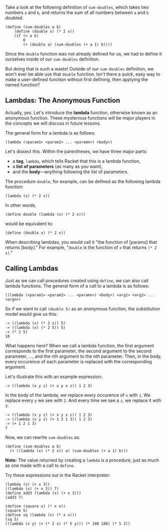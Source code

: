 Take a look at the following definition of `sum-doubles`, which takes two numbers `a` and `b`, and returns the sum of all numbers between `a` and `b` doubled.

    (define (sum-doubles a b)
        (define (double x) (* 2 x))
        (if (> a b)
            0
            (+ (double a) (sum-doubles (+ a 1) b))))

Since the `double` function was not already defined for us, we had to define it ourselves inside of our `sum-doubles` definition.

But doing that is such a waste! Outside of our `sum-doubles` definition, we won't ever be able use that `double` function. Isn't there a quick, easy way to make a user-defined function without first defining, then applying the named function?

## Lambdas: The Anonymous Function

Actually, yes. Let's introduce the **lambda** function, otherwise known as an anonymous function. These mysterious functions will be major players in the concepts we will discuss in future lessons.

The general form for a lambda is as follows:

```
(lambda (<param1> <param2> ... <paramn>) <body>)
```

Let's dissect this. Within the parentheses, we have three major parts:

  * a **tag**, `lambda`, which tells Racket that this is a lambda function,
  * a **list of parameters** (as many as you want),
  * and the **body**&mdash;anything following the list of parameters.


The procedure `double`, for example, can be defined as the following lambda function:

    (lambda (x) (* 2 x))

In other words,

    (define double (lambda (x) (* 2 x)))

would be equivalent to:

    (define (double x) (* 2 x)) 
      
When describing lambdas, you would call it "the function of [params] that returns [body]." For example, "`double` is the function of `x` that returns `(* 2 x)`."

## Calling Lambdas

Just as we can call procedures created using `define`, we can also call lambda functions. The general form of a call to a lambda is as follows:

`((lambda (<param1> <param2> ... <paramn>) <body>) <arg1> <arg2> ... <argn>)`

So if we want to call `(double 5)` as an anonymous function, the substitution model would give us this:

    -> ((lambda (x) (* 2 x)) 5)
    -> ((lambda (x) (* 2 5)) 5)
    -> (* 2 5)
    10

What happens here? When we call a lambda function, the first argument corresponds to the first parameter, the second argument to the second parameter, ..., and the nth argument to the nth parameter. Then, in the body, every occurence of each parameter is replaced with the corresponding argument.

Let's illustrate this with an example expression:

    -> ((lambda (x y z) (+ x y x z)) 1 2 3)


In the body of the lambda, we replace every occurence of `x` with `1`. We replace every `y` we see with `2`. And every time we see a `z`, we replace it with `3`.

    -> ((lambda (x y z) (+ x y x z)) 1 2 3)
    -> ((lambda (x y z) (+ 1 2 1 3)) 1 2 3)
    -> (+ 1 2 1 3)
    7

Now, we can rewrite `sum-doubles` as:
    
    (define (sum-doubles a b)
      (+ ((lambda (x) (* 2 x)) a) (sum-doubles (+ a 1) b))) 

**Note:** The value returned by creating a `lambda` is a procedure, just as much as one made with a call to `define`.


Try these expressions out in the Racket interpreter:

    
    (lambda (x) (+ x 3))  
    ((lambda (x) (+ x 3)) 7)  
    (define add3 (lambda (x) (+ x 3)))  
    (add3 7)
    
    (define (square x) (* x x))   
    (square 5)   
    (define sq (lambda (x) (* x x)))   
    (sq 5)   
    ((lambda (x y) (+ (* 2 x) (* 5 y))) (* 100 100) (* 5 2))  
    

